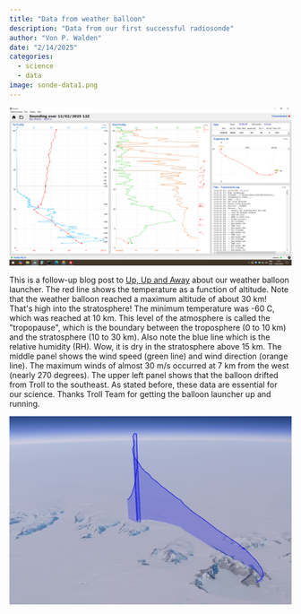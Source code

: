 ```yaml
---
title: "Data from weather balloon"
description: "Data from our first successful radiosonde"
author: "Von P. Walden"
date: "2/14/2025"
categories:
  - science
  - data
image: sonde-data1.png
---
```


![We have radiosonde data!](sonde-data1.png)

This is a follow-up blog post to [Up, Up and Away](../up-up-and-away/index.md) about our weather balloon launcher. The red line shows the temperature as a function of altitude. Note that the weather balloon reached a maximum altitude of about 30 km! That's high into the stratosphere! The minimum temperature was -60 C, which was reached at 10 km. This level of the atmosphere is called the "tropopause", which is the boundary between the troposphere (0 to 10 km) and the stratosphere (10 to 30 km). Also note the blue line which is the relative humidity (RH). Wow, it is dry in the stratosphere above 15 km. The middle panel shows the wind speed (green line) and wind direction (orange line). The maximum winds of almost 30 m/s occurred at 7 km from the west (nearly 270 degrees). The upper left panel shows that the balloon drifted from Troll to the southeast. As stated before, these data are essential for our science. Thanks Troll Team for getting the balloon launcher up and running.

![Very cool figure showing where the weather balloon flew! (This image was created by [MeteoModem](https://www.meteomodem.com), the company that supplies our radiosondes.)](sonde-data2.jpeg)
